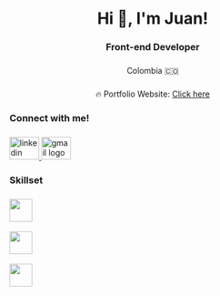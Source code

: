 <h1 align="center">Hi 👋, I'm Juan!</h1>

###

<h3 align="center"> Front-end Developer</h3>


###


<p align="center">Colombia 🇨🇴</p>

###

<div align="center">
    <p>🔥 Portfolio Website:
   <a href="https://juanrdeveloper.github.io/My-web-david/" target="_blank">Click here</a>
      </p>
  </div>

  ###

<h3 align="left">Connect with me!</h3>

###

<div align="left">
  <a href="https://www.linkedin.com/in/juan-rengifo-702a6a306/" target="_blank">
    <img src="https://raw.githubusercontent.com/maurodesouza/profile-readme-generator/master/src/assets/icons/social/linkedin/default.svg" width="52" height="40" alt="linkedin logo"  />
  </a>
  <a href="mailto:medrandajuan843@gmail.com" target="_blank">
    <img src="https://raw.githubusercontent.com/maurodesouza/profile-readme-generator/master/src/assets/icons/social/gmail/default.svg" width="52" height="40" alt="gmail logo"  />
  </a>
</div>

###


<h3 align="left">Skillset</h3>

###

<div align="left">
  <a href="https://skillicons.dev">
    <img src="https://skillicons.dev/icons?i=html,css,javascript,react,astro,"
     height="40" />
    <br></br>
    <img src="https://skillicons.dev/icons?i=tailwind,bootstrap,mui,sass,git,"
     height="40" />
    <br></br>
     <img src="https://skillicons.dev/icons?i=nodejs,firebase,mysql,figma,notion"
     height="40" />
  </a>
</p>

 
 
</div>

###
